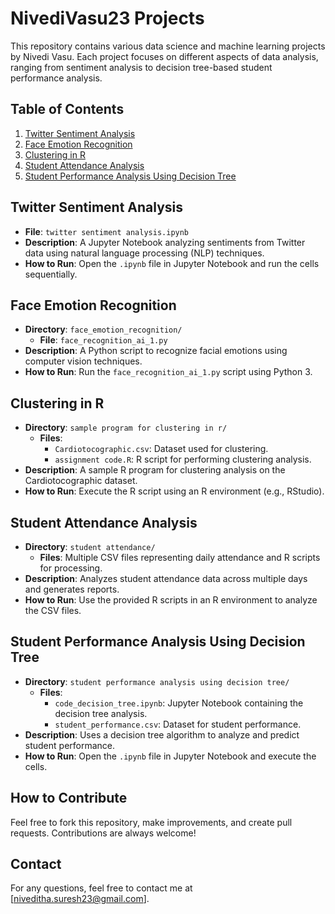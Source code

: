 # NivediVasu23 Projects

This repository contains various data science and machine learning projects by Nivedi Vasu. Each project focuses on different aspects of data analysis, ranging from sentiment analysis to decision tree-based student performance analysis.

## Table of Contents

1. [Twitter Sentiment Analysis](#twitter-sentiment-analysis)
2. [Face Emotion Recognition](#face-emotion-recognition)
3. [Clustering in R](#clustering-in-r)
4. [Student Attendance Analysis](#student-attendance-analysis)
5. [Student Performance Analysis Using Decision Tree](#student-performance-analysis-using-decision-tree)

## Twitter Sentiment Analysis

- **File**: `twitter sentiment analysis.ipynb`
- **Description**: A Jupyter Notebook analyzing sentiments from Twitter data using natural language processing (NLP) techniques.
- **How to Run**: Open the `.ipynb` file in Jupyter Notebook and run the cells sequentially.

## Face Emotion Recognition

- **Directory**: `face_emotion_recognition/`
    - **File**: `face_recognition_ai_1.py`
- **Description**: A Python script to recognize facial emotions using computer vision techniques.
- **How to Run**: Run the `face_recognition_ai_1.py` script using Python 3.

## Clustering in R

- **Directory**: `sample program for clustering in r/`
    - **Files**:
        - `Cardiotocographic.csv`: Dataset used for clustering.
        - `assignment code.R`: R script for performing clustering analysis.
- **Description**: A sample R program for clustering analysis on the Cardiotocographic dataset.
- **How to Run**: Execute the R script using an R environment (e.g., RStudio).

## Student Attendance Analysis

- **Directory**: `student attendance/`
    - **Files**: Multiple CSV files representing daily attendance and R scripts for processing.
- **Description**: Analyzes student attendance data across multiple days and generates reports.
- **How to Run**: Use the provided R scripts in an R environment to analyze the CSV files.

## Student Performance Analysis Using Decision Tree

- **Directory**: `student performance analysis using decision tree/`
    - **Files**:
        - `code_decision_tree.ipynb`: Jupyter Notebook containing the decision tree analysis.
        - `student_performance.csv`: Dataset for student performance.
- **Description**: Uses a decision tree algorithm to analyze and predict student performance.
- **How to Run**: Open the `.ipynb` file in Jupyter Notebook and execute the cells.

## How to Contribute

Feel free to fork this repository, make improvements, and create pull requests. Contributions are always welcome!



## Contact

For any questions, feel free to contact me at [niveditha.suresh23@gmail.com].
